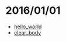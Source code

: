 # 2016/01/01

- [hello_world](https://bigdata-mindstorms.github.io/d3-playground/#https://bigdata-mindstorms.github.io/d3-playground/ontouchstart/2016/01/01/hello_world.js)
- [clear_body](https://bigdata-mindstorms.github.io/d3-playground/#https://bigdata-mindstorms.github.io/d3-playground/ontouchstart/2016/01/01/clear_body.js)
